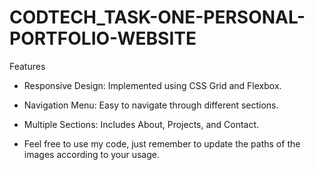 # CODTECH_TASK-ONE-PERSONAL-PORTFOLIO-WEBSITE

Features
-  Responsive Design: Implemented using CSS Grid and Flexbox.
- Navigation Menu: Easy to navigate through different sections.
-  Multiple Sections: Includes About, Projects, and Contact.

-  Feel free to use my code, just remember to update the paths of the images according to your usage.
